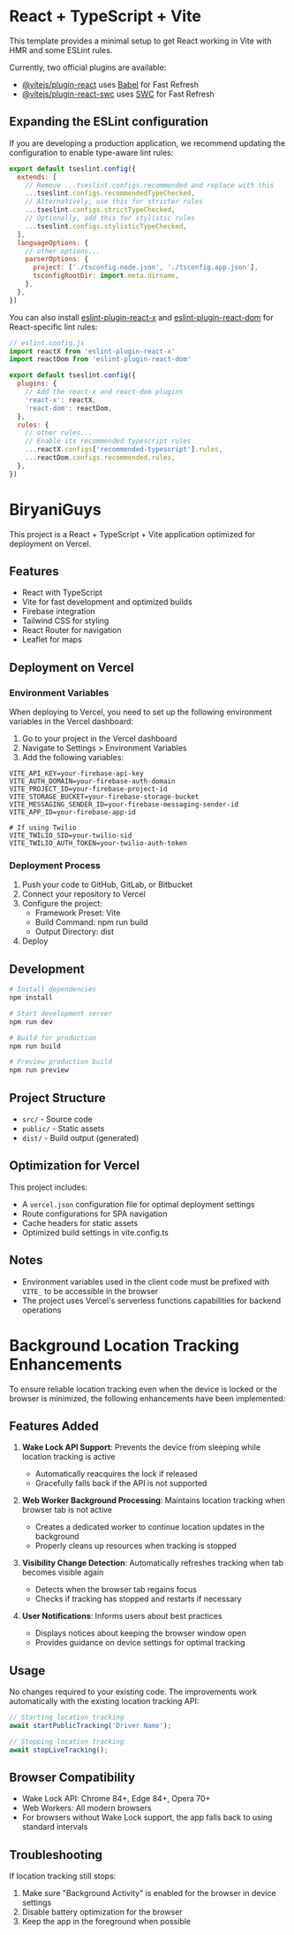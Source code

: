 # React + TypeScript + Vite

This template provides a minimal setup to get React working in Vite with HMR and some ESLint rules.

Currently, two official plugins are available:

- [@vitejs/plugin-react](https://github.com/vitejs/vite-plugin-react/blob/main/packages/plugin-react) uses [Babel](https://babeljs.io/) for Fast Refresh
- [@vitejs/plugin-react-swc](https://github.com/vitejs/vite-plugin-react/blob/main/packages/plugin-react-swc) uses [SWC](https://swc.rs/) for Fast Refresh

## Expanding the ESLint configuration

If you are developing a production application, we recommend updating the configuration to enable type-aware lint rules:

```js
export default tseslint.config({
  extends: [
    // Remove ...tseslint.configs.recommended and replace with this
    ...tseslint.configs.recommendedTypeChecked,
    // Alternatively, use this for stricter rules
    ...tseslint.configs.strictTypeChecked,
    // Optionally, add this for stylistic rules
    ...tseslint.configs.stylisticTypeChecked,
  ],
  languageOptions: {
    // other options...
    parserOptions: {
      project: ['./tsconfig.node.json', './tsconfig.app.json'],
      tsconfigRootDir: import.meta.dirname,
    },
  },
})
```

You can also install [eslint-plugin-react-x](https://github.com/Rel1cx/eslint-react/tree/main/packages/plugins/eslint-plugin-react-x) and [eslint-plugin-react-dom](https://github.com/Rel1cx/eslint-react/tree/main/packages/plugins/eslint-plugin-react-dom) for React-specific lint rules:

```js
// eslint.config.js
import reactX from 'eslint-plugin-react-x'
import reactDom from 'eslint-plugin-react-dom'

export default tseslint.config({
  plugins: {
    // Add the react-x and react-dom plugins
    'react-x': reactX,
    'react-dom': reactDom,
  },
  rules: {
    // other rules...
    // Enable its recommended typescript rules
    ...reactX.configs['recommended-typescript'].rules,
    ...reactDom.configs.recommended.rules,
  },
})
```

# BiryaniGuys

This project is a React + TypeScript + Vite application optimized for deployment on Vercel.

## Features

- React with TypeScript
- Vite for fast development and optimized builds
- Firebase integration
- Tailwind CSS for styling
- React Router for navigation
- Leaflet for maps

## Deployment on Vercel

### Environment Variables

When deploying to Vercel, you need to set up the following environment variables in the Vercel dashboard:

1. Go to your project in the Vercel dashboard
2. Navigate to Settings > Environment Variables
3. Add the following variables:

```
VITE_API_KEY=your-firebase-api-key
VITE_AUTH_DOMAIN=your-firebase-auth-domain
VITE_PROJECT_ID=your-firebase-project-id
VITE_STORAGE_BUCKET=your-firebase-storage-bucket
VITE_MESSAGING_SENDER_ID=your-firebase-messaging-sender-id
VITE_APP_ID=your-firebase-app-id

# If using Twilio
VITE_TWILIO_SID=your-twilio-sid
VITE_TWILIO_AUTH_TOKEN=your-twilio-auth-token
```

### Deployment Process

1. Push your code to GitHub, GitLab, or Bitbucket
2. Connect your repository to Vercel
3. Configure the project:
   - Framework Preset: Vite
   - Build Command: npm run build
   - Output Directory: dist
4. Deploy

## Development

```bash
# Install dependencies
npm install

# Start development server
npm run dev

# Build for production
npm run build

# Preview production build
npm run preview
```

## Project Structure

- `src/` - Source code
- `public/` - Static assets
- `dist/` - Build output (generated)

## Optimization for Vercel

This project includes:

- A `vercel.json` configuration file for optimal deployment settings
- Route configurations for SPA navigation
- Cache headers for static assets
- Optimized build settings in vite.config.ts

## Notes

- Environment variables used in the client code must be prefixed with `VITE_` to be accessible in the browser
- The project uses Vercel's serverless functions capabilities for backend operations

# Background Location Tracking Enhancements

To ensure reliable location tracking even when the device is locked or the browser is minimized, the following enhancements have been implemented:

## Features Added

1. **Wake Lock API Support**: Prevents the device from sleeping while location tracking is active
   - Automatically reacquires the lock if released
   - Gracefully falls back if the API is not supported

2. **Web Worker Background Processing**: Maintains location tracking when browser tab is not active
   - Creates a dedicated worker to continue location updates in the background
   - Properly cleans up resources when tracking is stopped

3. **Visibility Change Detection**: Automatically refreshes tracking when tab becomes visible again
   - Detects when the browser tab regains focus
   - Checks if tracking has stopped and restarts if necessary

4. **User Notifications**: Informs users about best practices
   - Displays notices about keeping the browser window open
   - Provides guidance on device settings for optimal tracking

## Usage

No changes required to your existing code. The improvements work automatically with the existing location tracking API:

```typescript
// Starting location tracking
await startPublicTracking('Driver Name');

// Stopping location tracking
await stopLiveTracking();
```

## Browser Compatibility

- Wake Lock API: Chrome 84+, Edge 84+, Opera 70+
- Web Workers: All modern browsers
- For browsers without Wake Lock support, the app falls back to using standard intervals

## Troubleshooting

If location tracking still stops:
1. Make sure "Background Activity" is enabled for the browser in device settings
2. Disable battery optimization for the browser
3. Keep the app in the foreground when possible
